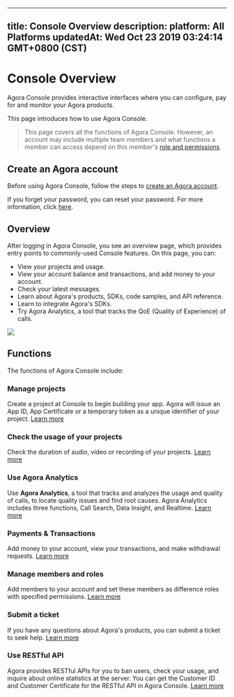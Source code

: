 
---
title: Console Overview
description: 
platform: All Platforms
updatedAt: Wed Oct 23 2019 03:24:14 GMT+0800 (CST)
---
# Console Overview
Agora Console provides interactive interfaces where you can configure, pay for and monitor your Agora products. 

This page introduces how to use Agora Console.

> This page covers all the functions of Agora Console. However, an account may include multiple team members and what functions a member can access depend on this member's [role and permissions](#permission).

## Create an Agora account

Before using Agora Console, follow the steps to [create an Agora account](https://sso.agora.io/cn/signup). 

If you forget your password, you can reset your password. For more information, click [here](../../en/Agora%20Platform/sign_in_and_sign_up.md).

## Overview

After logging in Agora Console, you see an overview page, which provides entry points to commonly-used Console features. On this page, you can:

- View your projects and usage.
- View your account balance and transactions, and add money to your account.
- Check your latest messages.
- Learn about Agora's products, SDKs, code samples, and API reference.
- Learn to integrate Agora's SDKs.
- Try Agora Analytics, a tool that tracks the QoE (Quality of Experience) of calls.

![](https://web-cdn.agora.io/docs-files/1567420529846)

## Functions

The functions of Agora Console include:

### Manage projects

Create a project at Console to begin building your app. Agora will issue an App ID, App Certificate or a temporary token as a unique identifier of your project. [Learn more](../../en/Agora%20Platform/manage_projects.md)

### Check the usage of your projects

Check the duration of audio, video or recording of your projects. [Learn more](../../en/Agora%20Platform/check_usage.md)

### Use Agora Analytics

Use **Agora Analytics**,  a tool that tracks and analyzes the usage and quality of calls, to locate quality issues and find root causes. Agora Analytics includes three functions, Call Search, Data Insight, and Realtime. [Learn more](../../en/Agora%20Platform/aa_guide.md)

### Payments & Transactions

Add money to your account, view your transactions, and make withdrawal requests. [Learn more](../../en/Agora%20Platform/online_payment.md)

### Manage members and roles

Add members to your account and set these members as difference roles with specified permissions.  [Learn more](../../en/Agora%20Platform/manage_member.md)

### Submit a ticket

If you have any questions about Agora's products, you can submit a ticket to seek help. [Learn more](../../en/Agora%20Platform/ticket.md)

### Use RESTful API

Agora provides RESTful APIs for you to ban users, check your usage, and inquire about online statistics at the server. You can get the Customer ID and Customer Certificate for the RESTful API in Agora Console. [Learn more](../../en/Agora%20Platform/dashboard_restful_communication.md)
